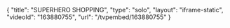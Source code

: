 {
    "title": "SUPERHERO SHOPPING",
    "type": "solo",
    "layout": "iframe-static",
    "videoId": "163880755",
    "url": "\/tvpembed\/163880755"
}